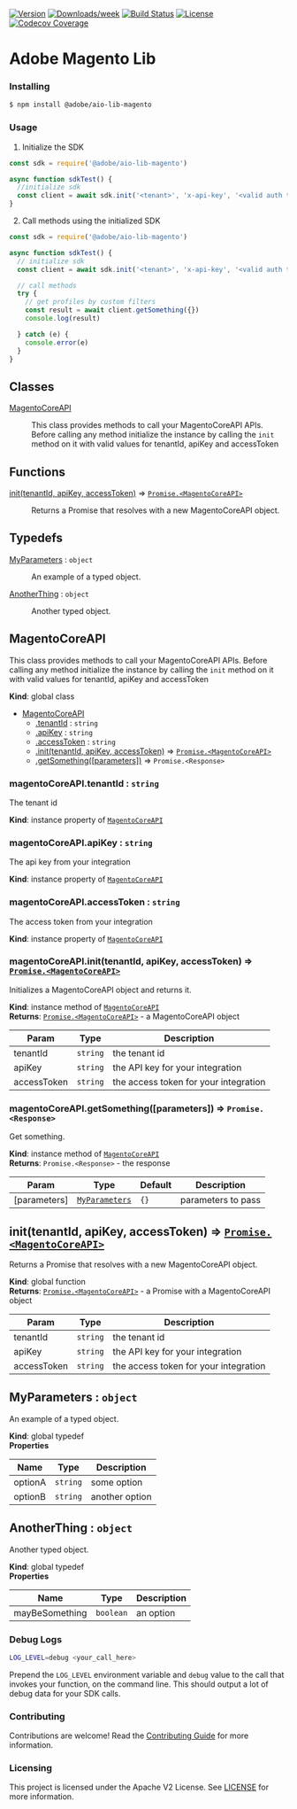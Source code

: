 <!--
Copyright 2019 Adobe. All rights reserved.
This file is licensed to you under the Apache License, Version 2.0 (the "License");
you may not use this file except in compliance with the License. You may obtain a copy
of the License at http://www.apache.org/licenses/LICENSE-2.0

Unless required by applicable law or agreed to in writing, software distributed under
the License is distributed on an "AS IS" BASIS, WITHOUT WARRANTIES OR REPRESENTATIONS
OF ANY KIND, either express or implied. See the License for the specific language
governing permissions and limitations under the License.
-->

[![Version](https://img.shields.io/npm/v/@adobe/aio-lib-magento.svg)](https://npmjs.org/package/@adobe/aio-lib-magento)
[![Downloads/week](https://img.shields.io/npm/dw/@adobe/aio-lib-magento.svg)](https://npmjs.org/package/@adobe/aio-lib-magento)
[![Build Status](https://travis-ci.com/adobe/aio-lib-magento.svg?branch=master)](https://travis-ci.com/adobe/aio-lib-magento)
[![License](https://img.shields.io/badge/License-Apache%202.0-blue.svg)](https://opensource.org/licenses/Apache-2.0) 
[![Codecov Coverage](https://img.shields.io/codecov/c/github/adobe/aio-lib-magento/master.svg?style=flat-square)](https://codecov.io/gh/adobe/aio-lib-magento/)

# Adobe Magento Lib

### Installing

```bash
$ npm install @adobe/aio-lib-magento
```

### Usage
1) Initialize the SDK

```javascript
const sdk = require('@adobe/aio-lib-magento')

async function sdkTest() {
  //initialize sdk
  const client = await sdk.init('<tenant>', 'x-api-key', '<valid auth token>')
}
```

2) Call methods using the initialized SDK

```javascript
const sdk = require('@adobe/aio-lib-magento')

async function sdkTest() {
  // initialize sdk
  const client = await sdk.init('<tenant>', 'x-api-key', '<valid auth token>')

  // call methods
  try {
    // get profiles by custom filters
    const result = await client.getSomething({})
    console.log(result)

  } catch (e) {
    console.error(e)
  }
}
```

## Classes

<dl>
<dt><a href="#MagentoCoreAPI">MagentoCoreAPI</a></dt>
<dd><p>This class provides methods to call your MagentoCoreAPI APIs.
Before calling any method initialize the instance by calling the <code>init</code> method on it
with valid values for tenantId, apiKey and accessToken</p>
</dd>
</dl>

## Functions

<dl>
<dt><a href="#init">init(tenantId, apiKey, accessToken)</a> ⇒ <code><a href="#MagentoCoreAPI">Promise.&lt;MagentoCoreAPI&gt;</a></code></dt>
<dd><p>Returns a Promise that resolves with a new MagentoCoreAPI object.</p>
</dd>
</dl>

## Typedefs

<dl>
<dt><a href="#MyParameters">MyParameters</a> : <code>object</code></dt>
<dd><p>An example of a typed object.</p>
</dd>
<dt><a href="#AnotherThing">AnotherThing</a> : <code>object</code></dt>
<dd><p>Another typed object.</p>
</dd>
</dl>

<a name="MagentoCoreAPI"></a>

## MagentoCoreAPI
This class provides methods to call your MagentoCoreAPI APIs.
Before calling any method initialize the instance by calling the `init` method on it
with valid values for tenantId, apiKey and accessToken

**Kind**: global class  

* [MagentoCoreAPI](#MagentoCoreAPI)
    * [.tenantId](#MagentoCoreAPI+tenantId) : <code>string</code>
    * [.apiKey](#MagentoCoreAPI+apiKey) : <code>string</code>
    * [.accessToken](#MagentoCoreAPI+accessToken) : <code>string</code>
    * [.init(tenantId, apiKey, accessToken)](#MagentoCoreAPI+init) ⇒ [<code>Promise.&lt;MagentoCoreAPI&gt;</code>](#MagentoCoreAPI)
    * [.getSomething([parameters])](#MagentoCoreAPI+getSomething) ⇒ <code>Promise.&lt;Response&gt;</code>

<a name="MagentoCoreAPI+tenantId"></a>

### magentoCoreAPI.tenantId : <code>string</code>
The tenant id

**Kind**: instance property of [<code>MagentoCoreAPI</code>](#MagentoCoreAPI)  
<a name="MagentoCoreAPI+apiKey"></a>

### magentoCoreAPI.apiKey : <code>string</code>
The api key from your integration

**Kind**: instance property of [<code>MagentoCoreAPI</code>](#MagentoCoreAPI)  
<a name="MagentoCoreAPI+accessToken"></a>

### magentoCoreAPI.accessToken : <code>string</code>
The access token from your integration

**Kind**: instance property of [<code>MagentoCoreAPI</code>](#MagentoCoreAPI)  
<a name="MagentoCoreAPI+init"></a>

### magentoCoreAPI.init(tenantId, apiKey, accessToken) ⇒ [<code>Promise.&lt;MagentoCoreAPI&gt;</code>](#MagentoCoreAPI)
Initializes a MagentoCoreAPI object and returns it.

**Kind**: instance method of [<code>MagentoCoreAPI</code>](#MagentoCoreAPI)  
**Returns**: [<code>Promise.&lt;MagentoCoreAPI&gt;</code>](#MagentoCoreAPI) - a MagentoCoreAPI object  

| Param | Type | Description |
| --- | --- | --- |
| tenantId | <code>string</code> | the tenant id |
| apiKey | <code>string</code> | the API key for your integration |
| accessToken | <code>string</code> | the access token for your integration |

<a name="MagentoCoreAPI+getSomething"></a>

### magentoCoreAPI.getSomething([parameters]) ⇒ <code>Promise.&lt;Response&gt;</code>
Get something.

**Kind**: instance method of [<code>MagentoCoreAPI</code>](#MagentoCoreAPI)  
**Returns**: <code>Promise.&lt;Response&gt;</code> - the response  

| Param | Type | Default | Description |
| --- | --- | --- | --- |
| [parameters] | [<code>MyParameters</code>](#MyParameters) | <code>{}</code> | parameters to pass |

<a name="init"></a>

## init(tenantId, apiKey, accessToken) ⇒ [<code>Promise.&lt;MagentoCoreAPI&gt;</code>](#MagentoCoreAPI)
Returns a Promise that resolves with a new MagentoCoreAPI object.

**Kind**: global function  
**Returns**: [<code>Promise.&lt;MagentoCoreAPI&gt;</code>](#MagentoCoreAPI) - a Promise with a MagentoCoreAPI object  

| Param | Type | Description |
| --- | --- | --- |
| tenantId | <code>string</code> | the tenant id |
| apiKey | <code>string</code> | the API key for your integration |
| accessToken | <code>string</code> | the access token for your integration |

<a name="MyParameters"></a>

## MyParameters : <code>object</code>
An example of a typed object.

**Kind**: global typedef  
**Properties**

| Name | Type | Description |
| --- | --- | --- |
| optionA | <code>string</code> | some option |
| optionB | <code>string</code> | another option |

<a name="AnotherThing"></a>

## AnotherThing : <code>object</code>
Another typed object.

**Kind**: global typedef  
**Properties**

| Name | Type | Description |
| --- | --- | --- |
| mayBeSomething | <code>boolean</code> | an option |

### Debug Logs

```bash
LOG_LEVEL=debug <your_call_here>
```

Prepend the `LOG_LEVEL` environment variable and `debug` value to the call that invokes your function, on the command line. This should output a lot of debug data for your SDK calls.

### Contributing

Contributions are welcome! Read the [Contributing Guide](./.github/CONTRIBUTING.md) for more information.

### Licensing

This project is licensed under the Apache V2 License. See [LICENSE](LICENSE) for more information.
